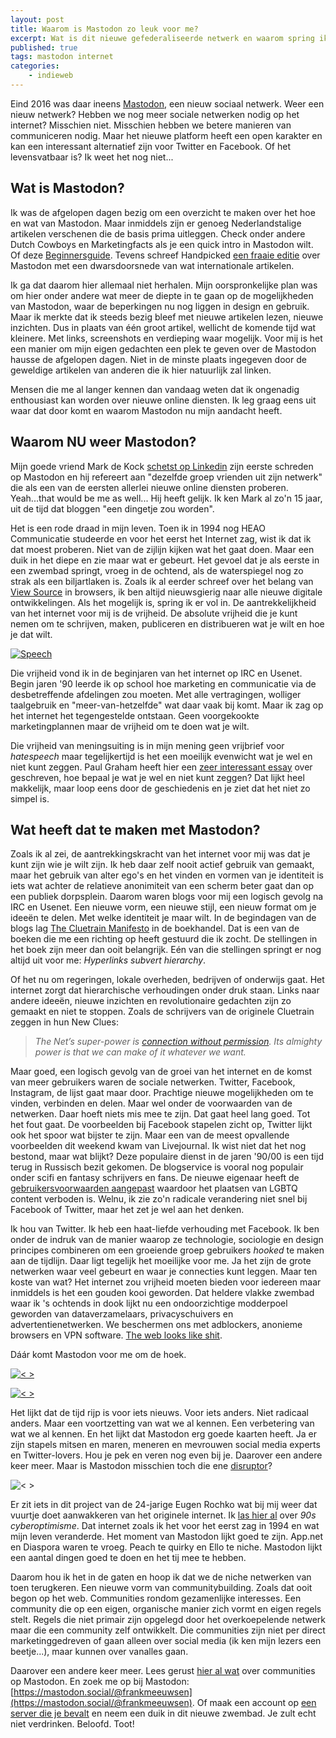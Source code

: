 ```yaml
---
layout: post
title: Waarom is Mastodon zo leuk voor me?
excerpt: Wat is dit nieuwe gefederaliseerde netwerk en waarom spring ik weer in het diepe?
published: true
tags: mastodon internet
categories: 
    - indieweb
---
```


Eind 2016 was daar ineens [Mastodon](http://mastodon.social), een nieuw sociaal netwerk. Weer een nieuw netwerk? Hebben we nog meer sociale netwerken nodig op het internet? Misschien niet. Misschien hebben we betere manieren van communiceren nodig. Maar het nieuwe platform heeft een open karakter en kan een interessant alternatief zijn voor Twitter en Facebook. Of het levensvatbaar is? Ik weet het nog niet...


## Wat is Mastodon?

Ik was de afgelopen dagen bezig om een overzicht te maken over het hoe en wat van Mastodon. Maar inmiddels zijn er genoeg Nederlandstalige artikelen verschenen die de basis prima uitleggen. Check onder andere Dutch Cowboys en Marketingfacts als je een quick intro in Mastodon wilt. Of deze [Beginnersguide](https://opensource.com/article/17/4/guide-to-mastodon). Tevens schreef Handpicked [een fraaie editie](https://www.getrevue.co/profile/fastmoving/issues/handpicked-mastodon-hype-of-blijver-52522) over Mastodon met een dwarsdoorsnede van wat internationale artikelen.

Ik ga dat daarom hier allemaal niet herhalen. Mijn oorspronkelijke plan was om hier onder andere wat meer de diepte in te gaan op de mogelijkheden van Mastodon, waar de beperkingen nu nog liggen in design en gebruik. Maar ik merkte dat ik steeds bezig bleef met nieuwe artikelen lezen, nieuwe inzichten. Dus in plaats van één groot artikel, wellicht de komende tijd wat kleinere. Met links, screenshots en verdieping waar mogelijk. Voor mij is het een manier om mijn eigen gedachten een plek te geven over de Mastodon hausse de afgelopen dagen. Niet in de minste plaats ingegeven door de geweldige artikelen van anderen die ik hier natuurlijk zal linken.

Mensen die me al langer kennen dan vandaag weten dat ik ongenadig enthousiast kan worden over nieuwe online diensten. Ik leg graag eens uit waar dat door komt en waarom Mastodon nu mijn aandacht heeft. 

## Waarom NU weer Mastodon?

Mijn goede vriend Mark de Kock [schetst op Linkedin](https://www.linkedin.com/pulse/mastodon-new-old-social-network-rise-mark-de-kock) zijn eerste schreden op Mastodon en hij refereert aan "dezelfde groep vrienden uit zijn netwerk" die als een van de eersten allerlei nieuwe online diensten proberen. Yeah...that would be me as well... Hij heeft gelijk. Ik ken Mark al zo'n 15 jaar, uit de tijd dat bloggen "een dingetje zou worden". 

Het is een rode draad in mijn leven. Toen ik in 1994 nog HEAO Communicatie studeerde en voor het eerst het Internet zag, wist ik dat ik dat moest proberen. Niet van de zijlijn kijken wat het gaat doen. Maar een duik in het diepe en zie maar wat er gebeurt. Het gevoel dat je als eerste in een zwembad springt, vroeg in de ochtend, als de waterspiegel nog zo strak als een biljartlaken is. 
Zoals ik al eerder schreef over het belang van [View Source](/view-source) in browsers, ik ben altijd nieuwsgierig naar alle nieuwe digitale ontwikkelingen. Als het mogelijk is, spring ik er vol in. De aantrekkelijkheid van het internet voor mij is de vrijheid. De absolute vrijheid die je kunt nemen om te schrijven, maken, publiceren en distribueren wat je wilt en hoe je dat wilt. 

[![Speech](https://cl.ly/0u1V3g2c3K2k/2017-04-07_22-00-57.png "Speech")](https://social.tchncs.de/users/somethingeloquent/updates/27512)

Die vrijheid vond ik in de beginjaren van het internet op IRC en Usenet. Begin jaren '90 leerde ik op school hoe marketing en communicatie via de desbetreffende afdelingen zou moeten. Met alle vertragingen, wolliger taalgebruik en "meer-van-hetzelfde" wat daar vaak bij komt. Maar ik zag op het internet het tegengestelde ontstaan. Geen voorgekookte marketingplannen maar de vrijheid om te doen wat je wilt. 

Die vrijheid van meningsuiting is in mijn mening geen vrijbrief voor *hatespeech* maar tegelijkertijd is het een moeilijk evenwicht wat je wel en niet kunt zeggen. Paul Graham heeft hier een [zeer interessant essay](http://paulgraham.com/say.html) over geschreven, hoe bepaal je wat je wel en niet kunt zeggen? Dat lijkt heel makkelijk, maar loop eens door de geschiedenis en je ziet dat het niet zo simpel is. 

## Wat heeft dat te maken met Mastodon? 

Zoals ik al zei, de aantrekkingskracht van het internet voor mij was dat je kunt zijn wie je wilt zijn. Ik heb daar zelf nooit actief gebruik van gemaakt, maar het gebruik van alter ego's en het vinden en vormen van je identiteit is iets wat achter de relatieve anonimiteit van een scherm beter gaat dan op een publiek dorpsplein.
Daarom waren blogs voor mij een logisch gevolg na IRC en Usenet. Een nieuwe vorm, een nieuwe stijl, een nieuw format om  je ideeën te delen. Met welke identiteit je maar wilt. 
In de begindagen van de blogs lag [The Cluetrain Manifesto](http://cluetrain.com/) in de boekhandel. Dat is een van de boeken die me een richting op heeft gestuurd die ik zocht. De stellingen in het boek zijn meer dan ooit belangrijk. Eén van die stellingen springt er nog altijd uit voor me: *Hyperlinks subvert hierarchy*. 

Of het nu om regeringen, lokale overheden, bedrijven of onderwijs gaat. Het internet zorgt dat hierarchische verhoudingen onder druk staan. Links naar andere ideeën, nieuwe inzichten en revolutionaire gedachten zijn zo gemaakt en niet te stoppen. Zoals de schrijvers van de originele Cluetrain zeggen in hun New Clues: 

>*The Net’s super-power is [connection without permission](http://newclues.cluetrain.com/). Its almighty power is that we can make of it whatever we want.*

Maar goed, een logisch gevolg van de groei van het internet en de komst van meer gebruikers waren de sociale netwerken. Twitter, Facebook, Instagram, de lijst gaat maar door. Prachtige nieuwe mogelijkheden om te vinden, verbinden en delen. Maar wel onder de voorwaarden van de netwerken. Daar hoeft niets mis mee te zijn. Dat gaat heel lang goed. Tot het fout gaat. De voorbeelden bij Facebook stapelen zicht op, Twitter lijkt ook het spoor wat bijster te zijn. Maar een van de meest opvallende voorbeelden dit weekend kwam van Livejournal. Ik wist niet dat het nog bestond, maar wat blijkt? Deze populaire dienst in de jaren '90/00 is een tijd terug in Russisch bezit gekomen. De blogservice is vooral nog populair onder scifi en fantasy schrijvers en fans. De nieuwe eigenaar heeft de [gebruikersvoorwaarden aangepast](https://boingboing.net/2017/04/08/six-to-end.html) waardoor het plaatsen van LGBTQ content verboden is. Welnu, ik zie zo'n radicale verandering niet snel bij Facebook of Twitter, maar het zet je wel aan het denken. 

Ik hou van Twitter. Ik heb een haat-liefde verhouding met Facebook. Ik ben onder de indruk van de manier waarop ze technologie, sociologie en design principes combineren om een groeiende groep gebruikers *hooked* te maken aan de tijdlijn. Daar ligt tegelijk het moeilijke voor me. Ja het zijn de grote netwerken waar veel gebeurt en waar je connecties kunt leggen. Maar ten koste van wat? 
Het internet zou vrijheid moeten bieden voor iedereen maar inmiddels is het een gouden kooi geworden. Dat heldere vlakke zwembad waar ik 's ochtends in dook lijkt nu een ondoorzichtige modderpoel geworden van dataverzamelaars, privacyschuivers en advertentienetwerken. We beschermen ons met adblockers, anonieme browsers en VPN software.  [The web looks like shit](https://theoutline.com/post/1165/the-web-looks-like-shit?utm_source=FB).

Dáár komt Mastodon voor me om de hoek. 

[![< >](https://cl.ly/121U1s0A260i/2017-04-07_22-35-37.png "Speech")](https://icosahedron.website/users/blackle/updates/16624)

[![< >](https://cl.ly/3u3z3P3h0m10/2017-04-07_22-34-36.png "Speech")](https://mastodon.network/users/leo/updates/2174)

Het lijkt dat de tijd rijp is voor iets nieuws. Voor iets anders. Niet radicaal anders. Maar een voortzetting van wat we al kennen. Een verbetering van wat we al kennen. En het lijkt dat Mastodon erg goede kaarten heeft. Ja er zijn stapels mitsen en maren, meneren en mevrouwen social media experts en Twitter-lovers. Hou je pek en veren nog even bij je. Daarover een andere keer meer. Maar is Mastodon misschien toch die ene [disruptor](https://www.forbes.com/sites/paularmstrongtech/2017/04/09/mastodon-is-what-disruption-looks-like-right-before-it-happens/#410af99d2277)? 

![< >](https://cl.ly/110t3u1R3B33/Image%202017-04-10%20at%2011.02.34%20PM.png "Disrupt")


Er zit iets in dit project van de 24-jarige Eugen Rochko wat bij mij weer dat vuurtje doet aanwakkeren van het originele internet. Ik [las hier al](https://medium.com/@sargoth/mastodon-pineapples-social-media-and-other-unanswered-questions-c5127c7c9aa0) over *90s cyberoptimisme*. Dat internet zoals ik het voor het eerst zag in 1994 en wat mijn leven veranderde. Het moment van Mastodon lijkt goed te zijn. App.net en Diaspora waren te vroeg. Peach te quirky en Ello te niche. Mastodon lijkt een aantal dingen goed te doen en het tij mee te hebben. 

Daarom hou ik het in de gaten en hoop ik dat we de niche netwerken van toen terugkeren. Een nieuwe vorm van communitybuilding. Zoals dat ooit begon op het web. Communities rondom gezamenlijke interesses. Een community die op een eigen, organische manier zich vormt en eigen regels stelt. Regels die niet primair zijn opgelegd door het overkoepelende netwerk maar die een community zelf ontwikkelt. Die communities zijn niet per direct marketinggedreven of gaan alleen over social media (ik ken mijn lezers een beetje...), maar kunnen over vanalles gaan. 

Daarover een andere keer meer. Lees gerust [hier al wat](https://medium.com/@sargoth/mastodon-pineapples-social-media-and-other-unanswered-questions-c5127c7c9aa0) over communities op Mastodon. En zoek me op bij Mastodon: [https://mastodon.social/@frankmeeuwsen](https://mastodon.social/@frankmeeuwsen). Of maak een account op [een server die je bevalt](https://instances.mastodon.xyz/) en neem een duik in dit nieuwe zwembad. Je zult echt niet verdrinken. Beloofd. Toot!

